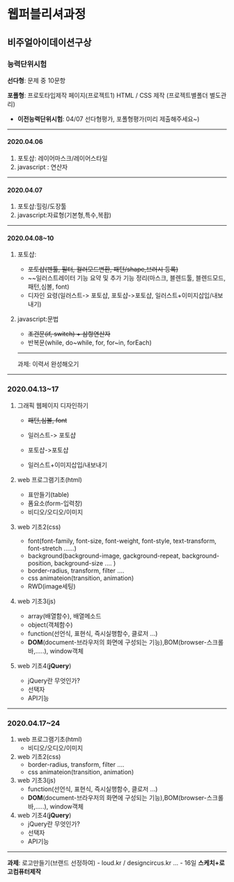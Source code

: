 # 웹퍼블리셔과정

## 비주얼아이데이션구상

### 능력단위시험

**선다형**: 문제 중 10문항

**포폴형**: 프로토타입제작 페이지(프로젝트1) HTML / CSS 제작 (프로젝트별폴더 별도관리)

- **이전능력단위시험**: 04/07 선다형평가, 포폴형평가(미리 제출해주세요~)

---

#### 2020.04.06

1. 포토샵: 레이어마스크/레이어스타일
2. javascript : 연산자

---

#### 2020.04.07

1. 포토샵:힐링/도장툴
2. javascript:자료형(기본형,특수,복홥)

---

#### 2020.04.08~10

1. 포토샵: 
   - ~~포토샵(펜툴, 필터, 컬러모드변환, 패턴/shape,브러시 등록)~~
   - ~~일러스트레이터 기능 요약 및 추가 기능 정리(마스크, 블렌드툴, 블렌드모드, 패턴,심볼, font)
   - 디자인 요령(일러스트-> 포토샵, 포토샵->포토샵, 일러스트+이미지삽입/내보내기)
   
2. javascript:문법
   - ~~조건문(if, switch) + 삼항연산자~~
   - 반복문(while, do~while, for, for~in, forEach)
   
   ---
   
   과제: 이력서 완성해오기

---

### 2020.04.13~17

1. 그래픽 웹페이지 디자인하기 

   - ~~패턴,심볼, font~~

   - 일러스트-> 포토샵
   - 포토샵->포토샵
   - 일러스트+이미지삽입/내보내기

2. web 프로그램기초(html)
   - 표만들기(table)
   - 폼요소(form-입력창)
   - 비디오/오디오/이미지

3. web 기초2(css)
   - font(font-family, font-size, font-weight, font-style, text-transform, font-stretch ......)
   - background(background-image, gackground-repeat, background-position, background-size .... )
   - border-radius, transform, filter ....
   - css animateion(transition, animation)
   - RWD(image세팅)

4. web 기초3(js)
   - array(배열함수), 배열메소드
   - object(객체함수)
   - function(선언식, 표현식, 즉시실행함수, 클로저 ...)
   - **DOM**(document-브라우저의 화면에 구성되는 기능),BOM(browser-스크롤바,.....), window객체

5. web 기초4(**jQuery**)
   - jQuery란 무엇인가?
   - 선택자
   - API기능

---

### 2020.04.17~24

1. web 프로그램기초(html)
   - 비디오/오디오/이미지
2. web 기초2(css)
   - border-radius, transform, filter ....
   - css animateion(transition, animation)
3. web 기초3(js)
   - function(선언식, 표현식, 즉시실행함수, 클로저 ...)
   - **DOM**(document-브라우저의 화면에 구성되는 기능),BOM(browser-스크롤바,.....), window객체
4. web 기초4(**jQuery**)
   - jQuery란 무엇인가?
   - 선택자
   - API기능

---

**과제**: 로고만들기(브랜드 선정하여) - loud.kr / designcircus.kr ...   - 16일 **스케치+로고컴퓨터제작**





